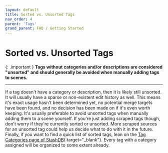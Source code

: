 ```yaml
---
layout: default
title: Sorted vs. Unsorted Tags
nav_order: 4
parent: 'Tags'
grand_parent: FAQ / Getting Started
---
```


# Sorted vs. Unsorted Tags

{: .important }
**Tags without categories and/or descriptions are considered "unsorted" and should generally be avoided when manually adding tags to scenes.**

---

If a tag doesn't have a category or description, then it is likely still unsorted. It will usually have a sparse or non-existent edit history as well. This means it's exact usage hasn't been determined yet, no potential merge targets have been found, and no decision has been made on if it's even worth keeping. It's usually preferable to avoid unsorted tags when manually adding them to a scene yourself. If you're just adding scraped tags though, don't worry if they're currently sorted or unsorted. More scraped sources for an unsorted tag could help us decide what to do with it in the future. Finally, if you want to find a quick list of sorted tags, lean on the [Tag Categories page of StashDB](https://stashdb.org/categories){:target="_blank"}. Every tag with a category assigned will be organized to some extent already.
